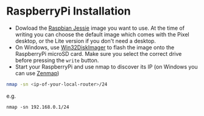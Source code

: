 # RaspberryPi Installation

* Dowload the [Raspbian Jessie](https://www.raspberrypi.org/downloads/raspbian/) image you want to use. At the time of writing you can choose the default image which comes with the Pixel desktop, or the Lite version if you don't need a desktop.
* On Windows, use [Win32DiskImager](https://sourceforge.net/projects/win32diskimager/) to flash the image onto the RaspberryPi microSD card. Make sure you select the correct drive before pressing the `write` button.
* Start your RaspberryPi and use nmap to discover its IP (on Windows you can use [Zenmap](https://nmap.org/zenmap/))
```bash
nmap -sn <ip-of-your-local-router>/24
```
e.g.
```
nmap -sn 192.168.0.1/24
```

